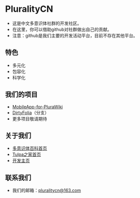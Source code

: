 # PluralityCN

- 这是中文多意识体社群的开发社区。
- 在这里，你可以借助github对社群做出自己的贡献。
- 注意：github是我们主要的开发活动平台，目前不存在其他平台。

## 特色

- 多元化
- 包容化
- 科学化

## 我们的项目
- [MobileApp-for-PluraWiki](https://github.com/pluralitycn/MobileApp-for-PluraWiki)
- [DirtyFolia](https://github.com/pluralitycn/DirtyFolia)（分支）
- 更多项目敬请期待

## 关于我们
- [多意识体百科首页](https://plura.wiki)
- [Tulpa之家首页](https://tulpa.cn)
- [开发主页](https://dev.plura.wiki)

## 联系我们
- 我们的邮箱：pluralitycn@163.com
